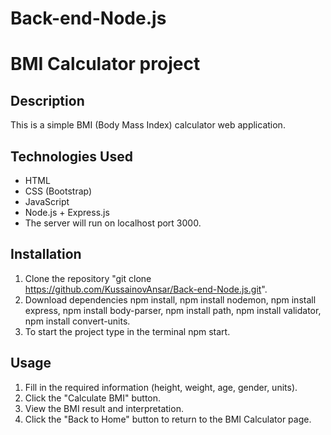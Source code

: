 # Back-end-Node.js
# BMI Calculator project
## Description
This is a simple BMI (Body Mass Index) calculator web application.
## Technologies Used
- HTML
- CSS (Bootstrap)
- JavaScript
- Node.js + Express.js
- The server will run on localhost port 3000.
## Installation
1. Clone the repository "git clone https://github.com/KussainovAnsar/Back-end-Node.js.git".
2. Download dependencies npm install, npm install nodemon, npm install express, npm install body-parser, npm install path, npm install validator, npm install convert-units.
3. To start the project type in the terminal npm start.
## Usage
1. Fill in the required information (height, weight, age, gender, units).
2. Click the "Calculate BMI" button.
3. View the BMI result and interpretation.
4. Click the "Back to Home" button to return to the BMI Calculator page.
   
